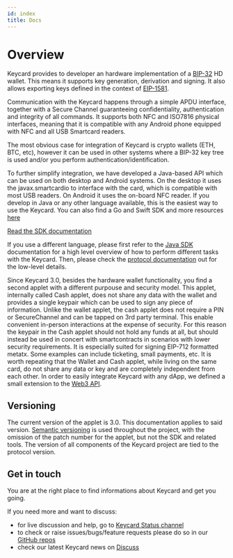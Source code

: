 ```yaml
---
id: index
title: Docs
---
```


# Overview

Keycard provides to developer an hardware implementation of a [BIP-32](https://github.com/bitcoin/bips/blob/master/bip-0032.mediawiki) HD wallet. This means it supports key generation, derivation and signing. It also allows exporting keys defined in the context of [EIP-1581](https://eips.ethereum.org/EIPS/eip-1581).

Communication with the Keycard happens through a simple APDU interface, together with a Secure Channel guaranteeing confidentiality, authentication and integrity of all commands. It supports both NFC and ISO7816 physical interfaces, meaning that it is compatible with any Android phone equipped with NFC and all USB Smartcard readers.

The most obvious case for integration of Keycard is crypto wallets (ETH, BTC, etc), however it can be used in other systems where a BIP-32 key tree is used and/or you perform authentication/identification.

To further simplify integration, we have developed a Java-based API which can be used on both desktop and Android systems. On the desktop it uses the javax.smartcardio to interface with the card, which is compatible with most USB readers. On Android it uses the on-board NFC reader. If you develop in Java or any other language available, this is the easiest way to use the Keycard. You can also find a Go and Swift SDK and more resources [here](resources.html)

[Read the SDK documentation](sdk/installation.html)

If you use a different language, please first refer to the [Java SDK](sdk/installation.html) documentation for a high level overview of how to perform different tasks with the Keycard. Then, please check the [protocol documentation](apdu.html) out for the low-level details.

Since Keycard 3.0, besides the hardware wallet functionality, you find a second applet with a different purpouse and security model. This applet, internally called Cash applet, does not share any data with the wallet and provides a single keypair which can be used to sign any piece of information. Unlike the wallet applet, the cash applet does not require a PIN or SecureChannel and can be tapped on 3rd party terminal. This enable convenient in-person interactions at the expense of security. For this reason the keypair in the Cash applet should not hold any funds at all, but should instead be used in concert with smartcontracts in scenarios with lower security requirements. It is especially suited for signing EIP-712 formatted metatx. Some examples can include ticketing, small payments, etc. It is worth repeating that the Wallet and Cash applet, while living on the same card, do not share any data or key and are completely independent from each other. In order to easily integrate Keycard with any dApp, we defined a small extension to the [Web3 API](web3.html).

## Versioning

The current version of the applet is 3.0. This documentation applies to said version. [Semantic versioning](https://semver.org) is used throughout the project, with the omission of the patch number for the applet, but not the SDK and related tools. The version of all components of the Keycard project are tied to the protocol version.

## Get in touch

You are at the right place to find informations about Keycard and get you going.

If you need more and want to discuss:
- for live discussion and help, go to [Keycard Status channel](https://join.status.im/chat/public/status-keycard)
- to check or raise issues/bugs/feature requests please do so in our [GitHub repos](https://status.im/keycard_api/resources.html)
- check our latest Keycard news on [Discuss](https://discuss.status.im/c/keycard)
